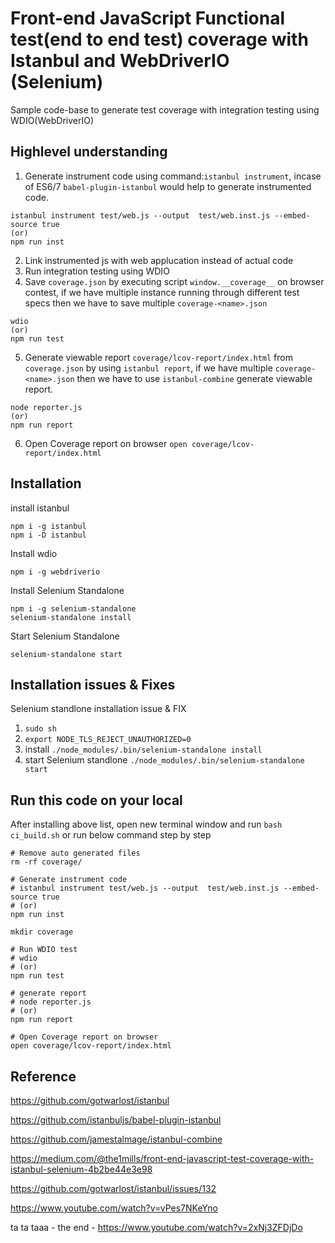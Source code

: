 # Front-end JavaScript Functional test(end to end test) coverage with Istanbul and WebDriverIO (Selenium)

Sample code-base to generate test coverage with integration testing using WDIO(WebDriverIO)

## Highlevel understanding

1. Generate instrument code using command:`istanbul instrument`, incase of ES6/7 `babel-plugin-istanbul` would help to generate instrumented code. 

```
istanbul instrument test/web.js --output  test/web.inst.js --embed-source true
(or)
npm run inst
```

2. Link instrumented js with web applucation instead of actual code
3. Run integration testing using WDIO 
4. Save `coverage.json` by executing script `window.__coverage__` on browser contest, if we have multiple instance running through different test specs then we have to save multiple `coverage-<name>.json`

```
wdio
(or)
npm run test
```
5. Generate viewable report `coverage/lcov-report/index.html` from `coverage.json` by using `istanbul report`, if we have multiple `coverage-<name>.json` then we have to use `istanbul-combine` generate viewable report.
```
node reporter.js
(or)
npm run report
```
6. Open Coverage report on browser `open coverage/lcov-report/index.html`




## Installation

install istanbul
```
npm i -g istanbul
npm i -D istanbul
```

Install wdio
```
npm i -g webdriverio
```

Install Selenium Standalone
```
npm i -g selenium-standalone
selenium-standalone install
```

Start Selenium Standalone
```
selenium-standalone start
```
## Installation issues & Fixes

Selenium standlone installation issue & FIX
1. `sudo sh` 
2. `export NODE_TLS_REJECT_UNAUTHORIZED=0` 
3. install `./node_modules/.bin/selenium-standalone install`
4. start Selenium standlone `./node_modules/.bin/selenium-standalone start`


## Run this code on your local
After installing above list, open new terminal window and run `bash ci_build.sh` or run below command step by step

```
# Remove auto generated files
rm -rf coverage/

# Generate instrument code
# istanbul instrument test/web.js --output  test/web.inst.js --embed-source true
# (or)
npm run inst

mkdir coverage

# Run WDIO test 
# wdio
# (or)
npm run test

# generate report 
# node reporter.js
# (or)
npm run report

# Open Coverage report on browser
open coverage/lcov-report/index.html 
```

## Reference

https://github.com/gotwarlost/istanbul

https://github.com/istanbuljs/babel-plugin-istanbul

https://github.com/jamestalmage/istanbul-combine

https://medium.com/@the1mills/front-end-javascript-test-coverage-with-istanbul-selenium-4b2be44e3e98

https://github.com/gotwarlost/istanbul/issues/132

https://www.youtube.com/watch?v=vPes7NKeYno


ta ta taaa - the end - https://www.youtube.com/watch?v=2xNj3ZFDjDo

